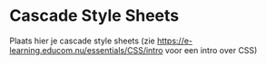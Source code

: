 # Cascade Style Sheets

Plaats hier je cascade style sheets (zie https://e-learning.educom.nu/essentials/CSS/intro voor een intro over CSS)